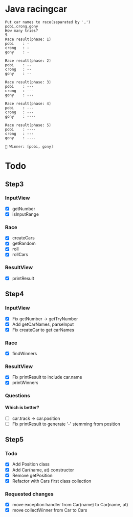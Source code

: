 # Java racingcar

```
Put car names to race(separated by ',')
pobi,crong,gony
How many tries?
5
Race result(phase: 1)
pobi	: -
crong	: -
gony	: -

Race result(phase: 2)
pobi	: --
crong	: --
gony	: --

Race result(phase: 3)
pobi	: ---
crong	: ---
gony	: ---

Race result(phase: 4)
pobi	: ---
crong	: ---
gony	: ----

Race result(phase: 5)
pobi	: ----
crong	: ---
gony	: ----

🎉 Winner: [pobi, gony]
```

# Todo

## Step3

### InputView

- [x] getNumber
- [x] isInputRange

### Race

- [x] createCars
- [x] getRandom
- [x] roll
- [x] rollCars

### ResultView

- [x] printResult

## Step4

### InputView

- [x] Fix getNumber -> getTryNumber
- [x] Add getCarNames, parseInput
- [x] Fix createCar to get carNames

### Race

- [x] findWinners

### ResultView

- [x] Fix printResult to include car.name
- [x] printWinners

### Questions

#### Which is better?

- [ ] car.track -> car.position
- [ ] Fix printResult to generate '-' stemming from position

## Step5
### Todo
- [x] Add Position class
- [x] Add Car(name, at) constructor
- [x] Remove getPosition
- [x] Refactor with Cars first class collection

### Requested changes

- [x] move exception handler from Car(name) to Car(name, at)
- [x] move collectWinner from Car to Cars